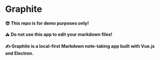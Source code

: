 # Graphite 
#### 😎 This repo is for demo purposes only!
#### ⚠️ Do not use this app to edit your markdown files!
#### ✍️ Graphite is a local-first Markdown note-taking app built with Vue.js and Electron.
